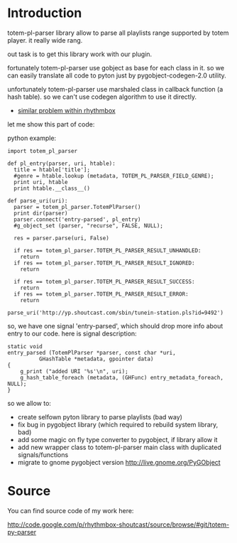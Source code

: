 # Introduction #

totem-pl-parser library allow to parse all playlists range supported by totem player. it really wide rang.

out task is to get this library work with our plugin.

fortunately totem-pl-parser use gobject as base for each class in it. so we can easily translate all code to pyton just by pygobject-codegen-2.0 utility.

unfortunately totem-pl-parser use marshaled class in callback function (a hash table). so we can't use codegen algorithm to use it directly.

  * [similar problem within rhythmbox](https://bugzilla.gnome.org/show_bug.cgi?id=412210)

let me show this part of code:

python example:
```
import totem_pl_parser

def pl_entry(parser, uri, htable):
  title = htable['title'];
  #genre = htable.lookup (metadata, TOTEM_PL_PARSER_FIELD_GENRE);
  print uri, htable
  print htable.__class__()

def parse_uri(uri):
  parser = totem_pl_parser.TotemPlParser()
  print dir(parser)
  parser.connect('entry-parsed', pl_entry)
  #g_object_set (parser, "recurse", FALSE, NULL);

  res = parser.parse(uri, False)

  if res == totem_pl_parser.TOTEM_PL_PARSER_RESULT_UNHANDLED:
    return
  if res == totem_pl_parser.TOTEM_PL_PARSER_RESULT_IGNORED:
    return

  if res == totem_pl_parser.TOTEM_PL_PARSER_RESULT_SUCCESS:
    return
  if res == totem_pl_parser.TOTEM_PL_PARSER_RESULT_ERROR:
    return

parse_uri('http://yp.shoutcast.com/sbin/tunein-station.pls?id=9492')
```

so, we have one signal 'entry-parsed', which should drop more info about entry to our code. here is signal description:

```
static void
entry_parsed (TotemPlParser *parser, const char *uri,
	      GHashTable *metadata, gpointer data)
{
	g_print ("added URI '%s'\n", uri);
	g_hash_table_foreach (metadata, (GHFunc) entry_metadata_foreach, NULL);
}
```

so we allow to:
  * create selfown pyton library to parse playlists (bad way)
  * fix bug in pygobject library (which required to rebuild system library, bad)
  * add some magic on fly type converter to pygobject, if library allow it
  * add new wrapper class to totem-pl-parser main class with duplicated signals/functions
  * migrate to gnome pygobject version http://live.gnome.org/PyGObject

# Source #

You can find source code of my work here:

http://code.google.com/p/rhythmbox-shoutcast/source/browse/#git/totem-py-parser
